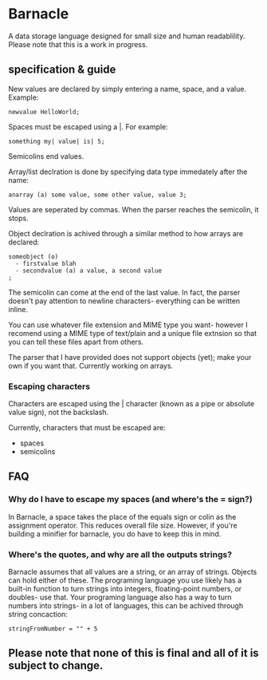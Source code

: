 # Barnacle
A data storage language designed for small size and human readablility. Please note that this is a work in progress.
## specification & guide
New values are declared by simply entering a name, space, and a value. Example:
```
newvalue HelloWorld;
```
Spaces must be escaped using a |. For example:
```
something my| value| is| 5;
```
Semicolins end values.

Array/list declration is done by specifying data type immedately after the name:
```
anarray (a) some value, some other value, value 3;
```
Values are seperated by commas. When the parser reaches the semicolin, it stops.

Object declration is achived through a similar method to how arrays are declared:
```
someobject (o)
  - firstvalue blah
  - secondvalue (a) a value, a second value
;
```
The semicolin can come at the end of the last value. In fact, the parser doesn't pay attention to newline characters- everything can be written inline.

You can use whatever file extension and MIME type you want- however I recomend using a MIME type of text/plain and a unique file extnsion so that you can tell these files apart from others.

The parser that I have provided does not support objects (yet); make your own if you want that. Currently working on arrays.

### Escaping characters
Characters are escaped using the | character (known as a pipe or absolute value sign), not the backslash.

Currently, characters that must be escaped are:
- spaces
- semicolins
## FAQ
### Why do I have to escape my spaces (and where's the = sign?)

In Barnacle, a space takes the place of the equals sign or colin as the assignment operator. This reduces overall file size. However, if you're building a minifier for barnacle, you do have to keep this in mind.

### Where's the quotes, and why are all the outputs strings?

Barnacle assumes that all values are a string, or an array of strings. Objects can hold either of these. The programing language you use likely has a built-in function to turn strings into integers, floating-point numbers, or doubles- use that. Your programing language also has a way to turn numbers into strings- in a lot of languages, this can be achived through string concaction:
```
stringFromNumber = "" + 5
```
## Please note that none of this is final and all of it is subject to change.
